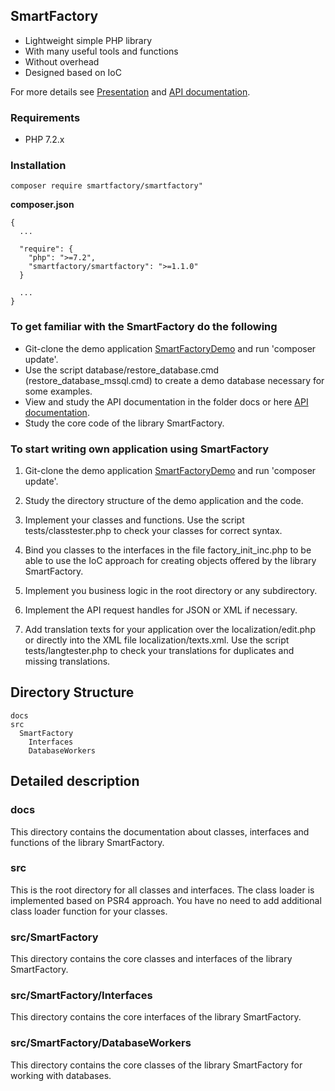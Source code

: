 ## SmartFactory

- Lightweight simple PHP library
- With many useful tools and functions
- Without overhead
- Designed based on IoC 

For more details see [Presentation](https://docs.google.com/presentation/d/1CcVX_bQQirFG0fq0CSQ2O7YTONQywyDtVJkai1GQhOM) and
[API documentation](http://php-smart-factory.org/docs/).

### Requirements

- PHP 7.2.x

### Installation

```
composer require smartfactory/smartfactory"
```

**composer.json**
 
```
{
  ...

  "require": {
    "php": ">=7.2",
    "smartfactory/smartfactory": ">=1.1.0"
  }
  
  ...
}
```

### To get familiar with the SmartFactory do the following

- Git-clone the demo application [SmartFactoryDemo](https://github.com/oschildt/SmartFactoryDemo) and run 'composer update'.
- Use the script database/restore_database.cmd (restore_database_mssql.cmd) to create a demo database necessary for some examples.
- View and study the API documentation in the folder docs or here [API documentation](http://php-smart-factory.org/docs/).
- Study the core code of the library SmartFactory.

### To start writing own application using SmartFactory

1. Git-clone the demo application [SmartFactoryDemo](https://github.com/oschildt/SmartFactoryDemo) and run 'composer update'.

2. Study the directory structure of the demo application and the code.

3. Implement your classes and functions. Use the script tests/classtester.php to check your classes for correct syntax.

4. Bind you classes to the interfaces in the file factory_init_inc.php to be able to use the IoC approach for creating objects offered by the library SmartFactory.

5. Implement you business logic in the root directory or any subdirectory. 

7. Implement the API request handles for JSON or XML if necessary.

8. Add translation texts for your application over the localization/edit.php or directly into the XML file localization/texts.xml.  Use the script tests/langtester.php to check your translations for duplicates and missing translations.

## Directory Structure 

```
docs
src
  SmartFactory
    Interfaces
    DatabaseWorkers
```

## Detailed description

### docs
This directory contains the documentation about classes, interfaces and functions of the library SmartFactory.

### src
This is the root directory for all classes and interfaces. The class loader is implemented based on PSR4 approach. You have no need to add additional class loader function for your classes.

### src/SmartFactory
This directory contains the core classes and interfaces of the library SmartFactory.

### src/SmartFactory/Interfaces
This directory contains the core interfaces of the library SmartFactory.

### src/SmartFactory/DatabaseWorkers
This directory contains the core classes of the library SmartFactory for working with databases.
